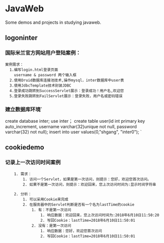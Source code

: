 # JavaWeb
Some demos and projects in studying javaweb.


## logoninter
  ### 国际米兰官方网站用户登陆案例：
    案例需求：
      1.编写login.html登录页面
        username & password 两个输入框
      2.使用Druid数据库连接池技术,操作mysql，inter数据库中user表
      3.使用JdbcTemplate技术封装JDBC
      4.登录成功跳转到SuccessServlet展示：登录成功！用户名,欢迎您
      5.登录失败跳转到FailServlet展示：登录失败，用户名或密码错误

  ### 建立数据库环境`
  create database inter;
  use inter；
  create table user(id int primary key auto_increment, username varchar(32)unique not null, password varchar(32) not null);
  insert into user values(0,"shgang", "inter0");
`

## cookiedemo
  ### 记录上一次访问时间案例
		1. 需求：
			1. 访问一个Servlet，如果是第一次访问，则提示：您好，欢迎您首次访问。
			2. 如果不是第一次访问，则提示：欢迎回来，您上次访问时间为:显示时间字符串

		2. 分析：
			1. 可以采用Cookie来完成
			2. 在服务器中的Servlet判断是否有一个名为lastTime的cookie
				1. 有：不是第一次访问
					1. 响应数据：欢迎回来，您上次访问时间为:2018年6月10日11:50:20
					2. 写回Cookie：lastTime=2018年6月10日11:50:01
				2. 没有：是第一次访问
					1. 响应数据：您好，欢迎您首次访问
					2. 写回Cookie：lastTime=2018年6月10日11:50:01
